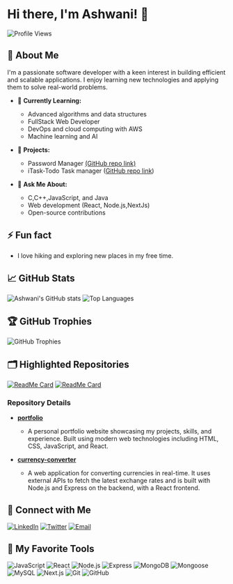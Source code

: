 # Hi there, I'm Ashwani! 👋

![Profile Views](https://komarev.com/ghpvc/?username=ashwanik0777&color=blue)

## 🚀 About Me

I'm a passionate software developer with a keen interest in building efficient and scalable applications. I enjoy learning new technologies and applying them to solve real-world problems. 


- 🌱 **Currently Learning:**
  - Advanced algorithms and data structures
  - FullStack Web Developer
  - DevOps and cloud computing with AWS
  - Machine learning and AI

- 🔭 **Projects:**
  - Password Manager [(GitHub repo link)](https://ashwanik0777.github.io/Password-Manager/)
  - iTask-Todo Task manager ([GitHub repo link](https://ashwanik0777.github.io/todo-web/))

- 💬 **Ask Me About:**
  - C,C++,JavaScript, and Java
  - Web development (React, Node.js,NextJs)
  - Open-source contributions


## ⚡ Fun fact
-  I love hiking and exploring new places in my free time.


## 📈 GitHub Stats
![Ashwani's GitHub stats](https://github-readme-stats.vercel.app/api?username=ashwanik0777&show_icons=true&theme=radical)
![Top Languages](https://github-readme-stats.vercel.app/api/top-langs/?username=ashwanik0777&layout=compact&theme=radical)

## 🏆 GitHub Trophies
![GitHub Trophies](https://github-profile-trophy.vercel.app/?username=ashwanik0777&theme=radical)

## 🗂️ Highlighted Repositories

[![ReadMe Card](https://github-readme-stats.vercel.app/api/pin/?username=ashwanik0777&repo=portfolio&theme=radical)](https://github.com/ashwanik0777/portfolio)
[![ReadMe Card](https://github-readme-stats.vercel.app/api/pin/?username=ashwanik0777&repo=currency-converter&theme=radical)](https://github.com/ashwanik0777/currency-converter)

### Repository Details

- **[portfolio](https://github.com/ashwanik0777/portfolio)**
  - A personal portfolio website showcasing my projects, skills, and experience. Built using modern web technologies including HTML, CSS, JavaScript, and React.

- **[currency-converter](https://github.com/ashwanik0777/currency-converter)**
  - A web application for converting currencies in real-time. It uses external APIs to fetch the latest exchange rates and is built with Node.js and Express on the backend, with a React frontend.
 
## 📣 Connect with Me
[![LinkedIn](https://img.shields.io/badge/LinkedIn-0A66C2?style=for-the-badge&logo=linkedin&logoColor=white)](https://www.linkedin.com/in/ashwanik0777/)
[![Twitter](https://img.shields.io/badge/Twitter-1DA1F2?style=for-the-badge&logo=twitter&logoColor=white)](https://x.com/_ashwanik0777)
[![Email](https://img.shields.io/badge/Email-D14836?style=for-the-badge&logo=gmail&logoColor=white)](mailto:ashwanik346981@gmail.com)

## 🎨 My Favorite Tools

![JavaScript](https://img.shields.io/badge/JavaScript-F7DF1E?style=for-the-badge&logo=javascript&logoColor=black)
![React](https://img.shields.io/badge/React-20232A?style=for-the-badge&logo=react&logoColor=61DAFB)
![Node.js](https://img.shields.io/badge/Node.js-339933?style=for-the-badge&logo=nodedotjs&logoColor=white)
![Express](https://img.shields.io/badge/Express-000000?style=for-the-badge&logo=express&logoColor=white)
![MongoDB](https://img.shields.io/badge/MongoDB-47A248?style=for-the-badge&logo=mongodb&logoColor=white)
![Mongoose](https://img.shields.io/badge/Mongoose-880000?style=for-the-badge&logoColor=white)
![MySQL](https://img.shields.io/badge/MySQL-4479A1?style=for-the-badge&logo=mysql&logoColor=white)
![Next.js](https://img.shields.io/badge/Next.js-000000?style=for-the-badge&logo=nextdotjs&logoColor=white)
![Git](https://img.shields.io/badge/Git-F05032?style=for-the-badge&logo=git&logoColor=white)
![GitHub](https://img.shields.io/badge/GitHub-181717?style=for-the-badge&logo=github&logoColor=white)


